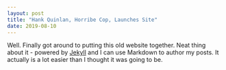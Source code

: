 ```yaml
---
layout: post
title: "Hank Quinlan, Horribe Cop, Launches Site"
date: 2019-08-10
---
```


Well. Finally got around to putting this old website together. Neat thing about it - powered by [Jekyll](http://jekyllrb.com) and I can use Markdown to author my posts. It actually is a lot easier than I thought it was going to be.
